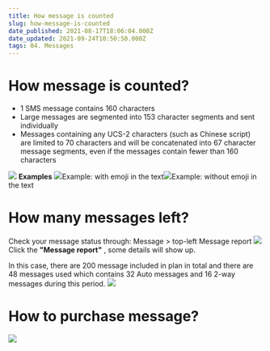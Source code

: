 ```yaml
---
title: How message is counted
slug: how-message-is-counted
date_published: 2021-08-17T18:06:04.000Z
date_updated: 2021-09-24T10:50:50.000Z
tags: 04. Messages
---
```


# How message is counted?

- 1 SMS message contains 160 characters
- Large messages are segmented into 153 character segments and sent individually
- Messages containing any UCS-2 characters (such as Chinese script) are limited to 70 characters and will be concatenated into 67 character message segments, even if the messages contain fewer than 160 characters

![](__GHOST_URL__/content/images/2021/09/CleanShot-2021-09-14-at-11.40.18.jpg)
**Examples**
![](__GHOST_URL__/content/images/2021/09/CleanShot-2021-09-14-at-14.25.29@2x.png)Example: with emoji in the text![](__GHOST_URL__/content/images/2021/09/CleanShot-2021-09-14-at-14.28.30@2x.png)Example: without emoji in the text
# How many messages left?

Check your message status through: Message > top-left Message report
![](__GHOST_URL__/content/images/2021/09/CleanShot-2021-09-14-at-11.51.56.jpg)
Click the **"Message report"** , some details will show up.

In this case, there are 200 message included in plan in total and there are 48 messages used which contains 32 Auto messages and 16 2-way messages during this period. 
![](__GHOST_URL__/content/images/2021/08/Screenshot-11.03.06.png)
# How to purchase message?
![](__GHOST_URL__/content/images/2021/09/Screenshot-11.03.06.png)
